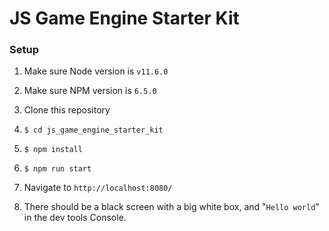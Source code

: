 # JS Game Engine Starter Kit

### Setup

1. Make sure Node version is `v11.6.0`

2. Make sure NPM version is `6.5.0`
3. Clone this repository
4. `$ cd js_game_engine_starter_kit`
5. `$ npm install`
6. `$ npm run start`
7. Navigate to `http://localhost:8080/`
8. There should be a black screen with a big white box, and "`Hello world`" in the dev tools Console.